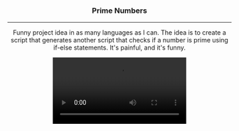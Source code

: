 <h3 align="center">Prime Numbers</h3>

---

<p align="center"> Funny project idea in as many languages as I can. The idea is to create a script that generates another script that checks if a number is prime using if-else statements. It's painful, and it's funny.
    <br>
</p>

<div align="center">
    <video controls autoplay loop>
        <source src="video/prime-number.mp4" type="video/mp4">
        The video is not supported by your browser.
    </video>
</div>